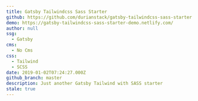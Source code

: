 ```yaml
---
title: Gatsby Tailwindcss Sass Starter
github: https://github.com/durianstack/gatsby-tailwindcss-sass-starter
demo: https://gatsby-tailwindcss-sass-starter-demo.netlify.com/
author: null
ssg:
  - Gatsby
cms:
  - No Cms
css:
  - Tailwind
  - SCSS
date: 2019-01-02T07:24:27.000Z
github_branch: master
description: Just another Gatsby Tailwind with SASS starter
stale: true
---
```

